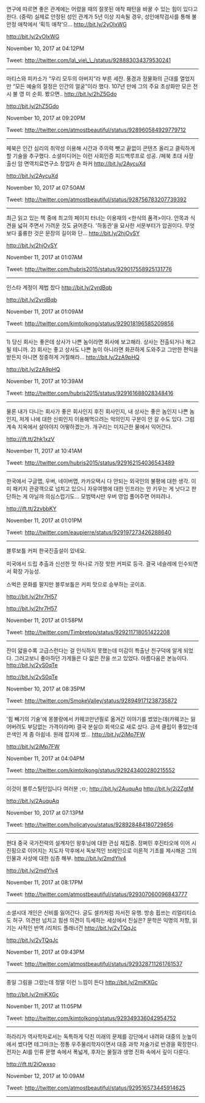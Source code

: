 

연구에 따르면 좋은 관계에는 어렸을 때의 잘못된 애착 패턴을 바꿀 수 있는 힘이 있다고 한다. \(중략\) 실제로 안정된 성인 관계가 5년 이상 지속될 경우, 성인애착검사를 통해 불안정 애착에서 ‘획득 애착’으… http://bit.ly/2yOlxWG



http://bit.ly/2yOlxWG



November 10, 2017 at 04:12PM



Tweet: http://twitter.com/la\_vie\_\_/status/928883034379530241



----------------------------------



마티스와 피카소가 “우리 모두의 아버지”라 부른 세잔. 풍경과 정물화의 근대를 열었지만 “모든 예술의 절정은 인간의 얼굴”이라 했다. 107년 만에 그의 주요 초상화만 모은 전시 불 영 미 순회. 봤으면.. http://bit.ly/2hZ5Gdo



http://bit.ly/2hZ5Gdo



November 10, 2017 at 09:20PM



Tweet: http://twitter.com/atmostbeautiful/status/928960584929779712



----------------------------------



페북은 인간 심리의 취약성 이용해 시간과 주의력 뺏고 끝없이 콘텐츠 올리고 클릭하게 할 기술을 추구했다. 소셜미디어는 이런 사회인증 피드백루프로 성공. /페북 초대 사장 출신 암 면역치료연구소 창업자 숀 파커 http://bit.ly/2AycuXd



http://bit.ly/2AycuXd



November 10, 2017 at 07:50AM



Tweet: http://twitter.com/atmostbeautiful/status/928756783207739392



----------------------------------



최근 읽고 있는 책 중에 최고의 페이지 터너는 이용재의 &lt;한식의 품격&gt;이다. 안목과 식견을 넓혀 주면서 가려운 것도 긁어준다. '하동관'을 묘사한 서문부터가 압권이다. 무엇보다 훌륭한 것은 문장의 길이와 단… http://bit.ly/2hjOvSY



http://bit.ly/2hjOvSY



November 11, 2017 at 01:07AM



Tweet: http://twitter.com/hubris2015/status/929017558925131776



----------------------------------



인스타 계정이 제법 찼다 http://bit.ly/2yrdBqb



http://bit.ly/2yrdBqb



November 11, 2017 at 01:09AM



Tweet: http://twitter.com/kimtolkong/status/929018196585209856



----------------------------------



1\) 당신 회사는 좋은데 상사가 나쁜 놈이라면 회사에 보고해라. 상사는 전출되거나 해고될 테니까. 2\) 회사는 좋고 상사도 나쁜 놈이 아니라면 화끈하게 도와주고 그만한 편익을 받든지 아니면 정중하게 거절해라… http://bit.ly/2zA9pHQ



http://bit.ly/2zA9pHQ



November 11, 2017 at 10:39AM



Tweet: http://twitter.com/hubris2015/status/929161688028348416



----------------------------------



물론 내가 다니는 회사가 좋은 회사인지 후진 회사인지, 내 상사는 좋은 놈인지 나쁜 놈인지, 저게 나에 대한 신뢰인지 이용해먹으려는 악의인지 구분이 안 갈 수도 있다. 그럼 계속 지옥에서 살아야지 어떻하겠는가. 개구리는 미지근한 물에서 익어간다.



http://ift.tt/2hk1xzV



November 11, 2017 at 10:41AM



Tweet: http://twitter.com/hubris2015/status/929162154036543489



----------------------------------



한국에서 구글맵, 우버, 네이버맵, 카카오택시 다 안되는 외국인의 불평에 대한 생각. 이미 패키지 관광객으로 넘치고 있으니 자유여행에 대한 인프라는 안 키우는 게 낫다고 판단하는 게 아닐까 의심스럽기도... 모범택시만 우버 영업 풀어주면 어떠려나.



http://ift.tt/2zvbbKY



November 11, 2017 at 01:01PM



Tweet: http://twitter.com/eaupierre/status/929197273426288640



----------------------------------



블루보틀 커피 한국진출설이 있네요.

미국에서 드립 추출과 신선한 맛 하나로 가장 핫한 커피로 등극. 결국 네슬레에 인수되면서 확장 가능성. 

스벅은 문화를 팔지만 블루보틀은 커피 맛으로 승부하는 곳이죠. 

http://bit.ly/2hr7H57



http://bit.ly/2hr7H57



November 11, 2017 at 01:58PM



Tweet: http://twitter.com/Timbretop/status/929211718051422208



----------------------------------



잔이 얇을수록 고급스런다는 걸 인식하지 못했는데 미감이 특출난 친구덕에 알게 되었다. 그러고보니 좋아하던 가게들은 다 앏은 잔을 쓰고 있었다. 아름다움은 본능이다. http://bit.ly/2yS0qTe



http://bit.ly/2yS0qTe



November 10, 2017 at 08:35PM



Tweet: http://twitter.com/SmokeValley/status/928949171238735872



----------------------------------



'힘 빼기의 기술'에 몽블랑에서 카웨코만년필로 옮겨간 이야기를 썼었는데\(카웨코는 잃어버려도 부담없는 가격이라며\) 결국 분실😔 회색으로 새로 샀다. 금색 클립이 좋았는데 은색인 게 좀 아쉽네. 원래 잡지에 썼… http://bit.ly/2iMp7FW



http://bit.ly/2iMp7FW



November 11, 2017 at 04:04PM



Tweet: http://twitter.com/kimtolkong/status/929243400280215552



----------------------------------



이것이 블루스틸턴입니다 여러분 ;ㅁ; http://bit.ly/2AuquAq http://bit.ly/2i2ZgtM



http://bit.ly/2AuquAq



November 10, 2017 at 07:13PM



Tweet: http://twitter.com/holicatyou/status/928928484180729856



----------------------------------



현대 중국 국가전략의 설계자인 왕후닝에 대한 관심 재집중. 장쩌민 후진타오에 이어 시진핑으로 이어지는 지도자 막후에서 독보적인 브레인으로 이론적 기초를 제시해온 그의 인물과 사상에 대한 심층 해부. http://bit.ly/2mdYlv4



http://bit.ly/2mdYlv4



November 11, 2017 at 08:17PM



Tweet: http://twitter.com/atmostbeautiful/status/929307060096843777



----------------------------------



소셜시대 개인은 신비를 잃어간다. 글도 셀카처럼 자서전 유행. 방송 휩쓰는 리얼리티쇼도 허구. 의견만 넘치고 힘센 의견이 득세하는 세상에서 진실은? 문학은 익명의 저항, 읽기는 사적인 반역 /리처드 플래너건 http://bit.ly/2yTQqJc



http://bit.ly/2yTQqJc



November 11, 2017 at 09:43PM



Tweet: http://twitter.com/atmostbeautiful/status/929328711261761537



----------------------------------



종일 그림을 그렸는데 정말 이런 느낌이 든다 http://bit.ly/2miKXGc



http://bit.ly/2miKXGc



November 11, 2017 at 11:05PM



Tweet: http://twitter.com/kimtolkong/status/929349336042954752



----------------------------------



하라리가 역사학자로서는 독특하게 닥친 미래의 문제를 강단에서 내려와 대중의 눈높이에서 썼다면 테그마크는 정통 우주물리학자이면서 대중 과학 저술가로 반경을 확장한다. 전자는 AI를 인류 문명 속에서 폭넓게, 후자는 물질과 생명 진화 속에서 깊이 다룬다.



http://ift.tt/2iOwxso



November 12, 2017 at 10:09AM



Tweet: http://twitter.com/atmostbeautiful/status/929516573445914625



----------------------------------



